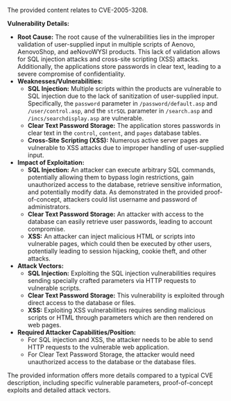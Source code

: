 The provided content relates to CVE-2005-3208.

**Vulnerability Details:**

*   **Root Cause:** The root cause of the vulnerabilities lies in the improper validation of user-supplied input in multiple scripts of Aenovo, AenovoShop, and aeNovoWYSI products. This lack of validation allows for SQL injection attacks and cross-site scripting (XSS) attacks. Additionally, the applications store passwords in clear text, leading to a severe compromise of confidentiality.
*   **Weaknesses/Vulnerabilities:**
    *   **SQL Injection:** Multiple scripts within the products are vulnerable to SQL injection due to the lack of sanitization of user-supplied input. Specifically, the `password` parameter in `/password/default.asp` and `/user/control.asp`, and the `strSQL` parameter in `/search.asp` and `/incs/searchdisplay.asp` are vulnerable.
    *   **Clear Text Password Storage:** The application stores passwords in clear text in the `control`, `content`, and `pages` database tables.
    *   **Cross-Site Scripting (XSS):** Numerous active server pages are vulnerable to XSS attacks due to improper handling of user-supplied input.
*   **Impact of Exploitation:**
    *   **SQL Injection:** An attacker can execute arbitrary SQL commands, potentially allowing them to bypass login restrictions, gain unauthorized access to the database, retrieve sensitive information, and potentially modify data. As demonstrated in the provided proof-of-concept, attackers could list username and password of administrators.
    *   **Clear Text Password Storage:** An attacker with access to the database can easily retrieve user passwords, leading to account compromise.
    *   **XSS:** An attacker can inject malicious HTML or scripts into vulnerable pages, which could then be executed by other users, potentially leading to session hijacking, cookie theft, and other attacks.
*   **Attack Vectors:**
    *   **SQL Injection:** Exploiting the SQL injection vulnerabilities requires sending specially crafted parameters via HTTP requests to vulnerable scripts.
    *   **Clear Text Password Storage:** This vulnerability is exploited through direct access to the database or files.
    *    **XSS:** Exploiting XSS vulnerabilities requires sending malicious scripts or HTML through parameters which are then rendered on web pages.
*   **Required Attacker Capabilities/Position:**
    *   For SQL injection and XSS, the attacker needs to be able to send HTTP requests to the vulnerable web application.
    *   For Clear Text Password Storage, the attacker would need unauthorized access to the database or the database files.

The provided information offers more details compared to a typical CVE description, including specific vulnerable parameters, proof-of-concept exploits and detailed attack vectors.